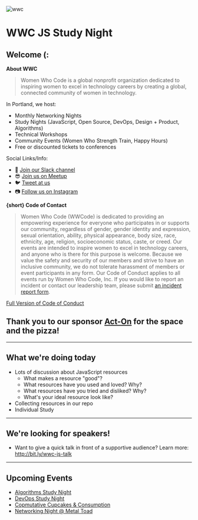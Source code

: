 ![wwc](https://a248.e.akamai.net/secure.meetupstatic.com/photos/event/1/e/5/4/highres_456127764.jpeg)

# WWC JS Study Night

## Welcome (:
**About WWC**
> Women Who Code is a global nonprofit organization dedicated to inspiring women to excel in technology careers by creating a global, connected community of women in technology.

In Portland, we host:
- Monthly Networking Nights
- Study Nights (JavaScript, Open Source, DevOps, Design + Product, Algorithms)
- Technical Workshops
- Community Events (Women Who Strength Train, Happy Hours)
- Free or discounted tickets to conferences

Social Links/Info:
- 💬 [Join our Slack channel](https://goo.gl/forms/sBKUgZ9hHnnmWn7z1)
- 😎 [Join us on Meetup](https://www.meetup.com/Women-Who-Code-Portland/)
- 🐦 [Tweet at us](https://twitter.com/WWCodePortland)
- 📷 [Follow us on Instagram](https://www.instagram.com/wwcodeportland/)


**{short} Code of Contact**
> Women Who Code (WWCode) is dedicated to providing an empowering experience for everyone who participates in or supports our community, regardless of gender, gender identity and expression, sexual orientation, ability, physical appearance, body size, race, ethnicity, age, religion, socioeconomic status, caste, or creed. Our events are intended to inspire women to excel in technology careers, and anyone who is there for this purpose is welcome. Because we value the safety and security of our members and strive to have an inclusive community, we do not tolerate harassment of members or event participants in any form. Our Code of Conduct applies to all events run by Women Who Code, Inc. If you would like to report an incident or contact our leadership team, please submit [an incident report form](https://docs.google.com/forms/d/e/1FAIpQLScmJq0Evb0aDbx4flmmZT1xX0GCXj_F--5asjfH7XvkrLo4xA/viewform).

[Full Version of Code of Conduct](https://www.meetup.com/Women-Who-Code-Portland/pages/22236117/Code_of_Conduct/)

## Thank you to our sponsor [Act-On](https://www.act-on.com/) for the space and the pizza!

----------------

## What we're doing today
- Lots of discussion about JavaScript resources
    - What makes a resource "good"?
    - What resources have you used and loved? Why?
    - What resources have you tried and disliked? Why?
    - What's your ideal resource look like?
- Collecting resources in our repo
- Individual Study


---------

## We're looking for speakers!
- Want to give a quick talk in front of a supportive audience? Learn more: http://bit.ly/wwc-js-talk

---------

## Upcoming Events
- [Algorithms Study Night](https://www.meetup.com/Women-Who-Code-Portland/events/246714968/)
- [DevOps Study Night](https://www.meetup.com/Women-Who-Code-Portland/events/246852846/)
- [Copmutative Cupcakes & Consumption](https://www.meetup.com/Women-Who-Code-Portland/events/xhgtgpyxdbpb/)
- [Networking Night @ Metal Toad](https://www.meetup.com/Women-Who-Code-Portland/events/245945636/)
